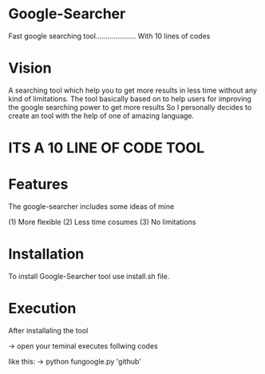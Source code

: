 # Google-Searcher
Fast google searching tool....................
With 10 lines of codes

# Vision
A searching tool which help you to get more results in less time without any kind of limitations.
The tool basically based on to help users for improving the google searching power to get more results 
So I personally decides to create an tool with the help of one of amazing language.

# ITS A 10 LINE OF CODE TOOL

# Features
The google-searcher includes some ideas of mine

(1) More flexible
(2) Less time cosumes
(3) No limitations

# Installation
To install Google-Searcher tool use install.sh file.

# Execution
After installaling the tool

-> open your teminal
   executes follwing codes
   
   like this:
   -> python fungoogle.py 'github'
